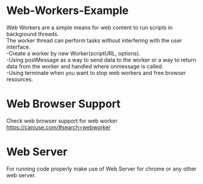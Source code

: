# Web-Workers-Example
Web Workers are a simple means for web content to run scripts in background threads.<br/>
The worker thread can perform tasks without interfering with the user interface.<br/>
-Create a worker by new Worker(scriptURL, options).<br/>
-Using postMessage as a way to send data to the worker or a way to return data from the worker and handled where onmessage is called. <br/>
-Using terminate when you want to stop web workers and free browser resources. 

# Web Browser Support
Check web browser support for web worker
https://caniuse.com/#search=webworker

# Web Server
For running code  properly make use of Web Server for chrome or any other web server.


